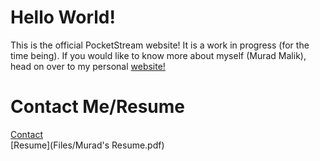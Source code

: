 # Hello World!
This is the official PocketStream website! It is a work in progress (for the time being). If you would like to know more about myself (Murad Malik), head on over to my personal [website!](https://muradhamalik.github.io/Murad-s-Page/)

# Contact Me/Resume
[Contact](https://www.vcard.link/card/DfHu)   
[Resume](Files/Murad's Resume.pdf)   
